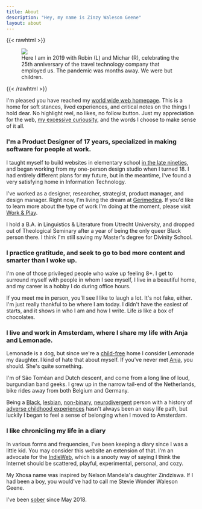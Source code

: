 ```yaml
---
title: About
description: "Hey, my name is Zinzy Waleson Geene"
layout: about
---
```


{{< rawhtml >}}

  <figure>
    <img src="/img/zinzy.jpg" class="w-full" class="Two White men and a Black non-binary person in a lei smile at the camera with champagne glasses in their hand." />
    <figcaption>Here I am in 2019 with Robin (L) and Michar (R), celebrating the 25th anniversary of the travel technology company that employed us. The pandemic was months away. We were but children.</figcaption>
  </figure>
{{< /rawhtml >}}

I'm pleased you have reached my [world wide web homepage](/site). This is a home for soft stances, lived experiences, and critical notes on the things I hold dear. No highlight reel, no likes, no follow button. Just my appreciation for the web, [my excessive curiousity](/im-neurodivergent), and the words I choose to make sense of it all.

### I'm a Product Designer of 17 years, specialized in making software for people at work.

I taught myself to build websites in elementary school [in the late nineties](/museum), and began working from my one-person design studio when I turned 18. I had entirely different plans for my future, but in the meantime, I've found a very satisfying home in Information Technology.

I've worked as a designer, researcher, strategist, product manager, and design manager. Right now, I'm living the dream at [Gerimedica](https://gerimedica.nl). If you'd like to learn more about the type of work I'm doing at the moment, please visit [Work & Play](/work-and-play).

I hold a B.A. in Linguistics & Literature from Utrecht University, and dropped out of Theological Seminary after a year of being the only queer Black person there. I think I'm still saving my Master's degree for Divinity School.

### I practice gratitude, and seek to go to bed more content and smarter than I woke up.

I'm one of those privileged people who wake up feeling 8+. I get to surround myself with people in whom I see myself, I live in a beautiful home, and my career is a hobby I do during office hours.

If you meet me in person, you'll see I like to laugh a lot. It's not fake, either. I'm just really thankful to be where I am today. I didn't have the easiest of starts, and it shows in who I am and how I write. Life _is_ like a box of chocolates.

### I live and work in Amsterdam, where I share my life with Anja and Lemonade.

Lemonade is a dog, but since we're a [child-free](/im-child-free) home I consider Lemonade my daughter. I kind of hate that about myself. If you've never met [Anja](https://anjawaleson.notion.site/Anja-Waleson-0182c8df804b4b12ab6e70b5b5795a55?pvs=74), you should. She's quite something.

I'm of São Toméan and Dutch descent, and come from a long line of loud, burgundian band geeks. I grew up in the narrow tail-end of the Netherlands, bike rides away from both Belgium and Germany.

Being a [Black](/tags/being-black), [lesbian](/tags/queerdom), [non-binary](/2021/03/25/call-me-she-but-not-woman/), [neurodivergent](/im-neurodivergent/) person with a history of [adverse childhood experiences](/2020/05/13/clobber/) hasn't always been an easy life path, but luckily I began to feel a sense of belonging when I moved to Amsterdam.

### I like chronicling my life in a diary

In various forms and frequencies, I've been keeping a diary since I was a little kid. You may consider this website an extension of that. I'm an advocate for the [IndieWeb](/tags/indieweb/), which is a snooty way of saying I think the Internet should be scattered, playful, experimental, personal, and cozy.

My Xhosa name was inspired by Nelson Mandela's daughter Zindziswa. If I had been a boy, you would've had to call me Stevie Wonder Waleson Geene.

I've been [sober](/2021/05/02/3-years-sober/) since May 2018.
